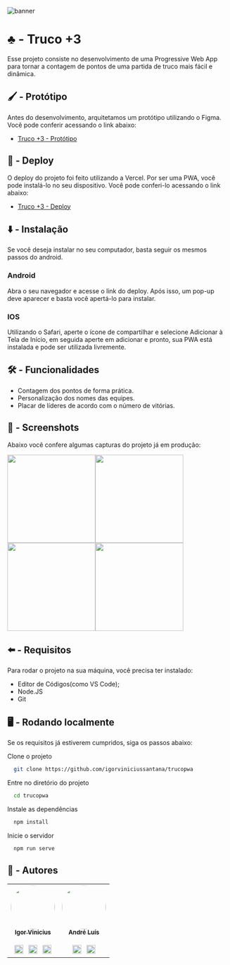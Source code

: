 ![banner](https://user-images.githubusercontent.com/86114583/192170303-e65bbd76-52bd-4527-99f7-866ca329faae.png)


# ♣️ - Truco +3

Esse projeto consiste no desenvolvimento de uma
Progressive Web App para tornar a contagem de pontos
de uma partida de truco mais fácil e dinâmica.



## 🖌️ - Protótipo

Antes do desenvolvimento, arquitetamos um protótipo
utilizando o Figma. Você pode conferir acessando
o link abaixo:

- [Truco +3 - Protótipo](https://www.figma.com/file/ecaNxTI0AlqPjlDvPa8hRo/Truco-%2B3?node-id=0%3A1)




## 🔗 - Deploy

O deploy do projeto foi feito utilizando a Vercel.
Por ser uma PWA, você pode instalá-lo no seu dispositivo.
Você pode conferi-lo acessando o link abaixo:

- [Truco +3 - Deploy](https://pwatruco.vercel.app/)
## ⬇️ - Instalação

Se você deseja instalar no seu computador, basta seguir os mesmos
passos do android.

### Android
Abra o seu navegador e acesse o link do deploy. Após isso,
um pop-up deve aparecer e basta você apertá-lo para instalar.
### IOS
Utilizando o Safari, aperte o ícone de compartilhar e selecione
Adicionar à Tela de Início, em seguida aperte em adicionar e pronto,
sua PWA está instalada e pode ser utilizada livremente.
## 🛠️ - Funcionalidades

- Contagem dos pontos de forma prática.
- Personalização dos nomes das equipes.
- Placar de líderes de acordo com o número de vitórias.
## 📸 - Screenshots

Abaixo você confere algumas capturas do projeto já
em produção:


<img  src="https://user-images.githubusercontent.com/86114583/201526305-a0c18e29-7d5c-4418-a68c-8fbc605742c6.png"  width="200px"/><img  src="https://user-images.githubusercontent.com/86114583/201526349-c7f7a57f-c681-4929-ad09-f0cb7b1c4043.png"  width="200px"/><img  src="https://user-images.githubusercontent.com/86114583/201526413-f9bef195-72b0-4008-9615-51f3fb5a7544.png"  width="200px"/><img  src="https://user-images.githubusercontent.com/86114583/201526451-8f82ae21-7565-4b61-8d5e-0c2511d44073.png"  width="200px"/>


## ⬅️ - Requisitos

Para rodar o projeto na sua máquina,
você precisa ter instalado:

 - Editor de Códigos(como VS Code);
 - Node.JS
 - Git
## 🖥️ - Rodando localmente

Se os requisitos já estiverem cumpridos, siga os passos abaixo:

Clone o projeto

```bash
  git clone https://github.com/igorviniciussantana/trucopwa
```

Entre no diretório do projeto

```bash
  cd trucopwa
```

Instale as dependências

```bash
  npm install
```

Inicie o servidor

```bash
  npm run serve
```


## 👤 - Autores

<table>
  <tr>
  <td align="center"><a href="https://github.com/igorviniciussantana"><img style="border-radius: 50%;" src="https://avatars.githubusercontent.com/u/86114583?v=4" width="100px;" alt=""/><br /><sub><b>Igor Vinicius</b></sub></a><br /><br /><a href="https://linkedin.com/in/igorviniciussantana"><img src="https://user-images.githubusercontent.com/86114583/192514843-1087a34f-74f9-46aa-94fa-e824950af81f.svg" width="20px"/></a>⠀<a href="mailto:igor.santana@estudante.ifms.edu.br"><img src="https://user-images.githubusercontent.com/86114583/192515071-4fa6bce6-6ee9-49ca-9395-c17e74075a20.svg" width="20px"/></a>⠀<a href="https://behance.net/igorvinicius8"><img src="https://user-images.githubusercontent.com/86114583/192515924-e754ab5f-d7bc-416f-a3f9-0b6e3e81eb6c.svg" width="20px"/></a>
    </td>
    <td align="center"><a href="https://github.com/andredochute"><img style="border-radius: 50%;" src="https://avatars.githubusercontent.com/u/86085474?v=4" width="100px;" alt=""/><br /><sub><b>André Luís</b></sub></a><br /><br /><a href="https://www.linkedin.com/in/andr%C3%A9-lu%C3%ADs-7a6354247/"><img src="https://user-images.githubusercontent.com/86114583/192514843-1087a34f-74f9-46aa-94fa-e824950af81f.svg" width="20px"/></a>⠀<a href="mailto:andredochute@gmail.com"><img src="https://user-images.githubusercontent.com/86114583/192515071-4fa6bce6-6ee9-49ca-9395-c17e74075a20.svg" width="20px"/></a>
    </td>
    </tr>
    </table>

